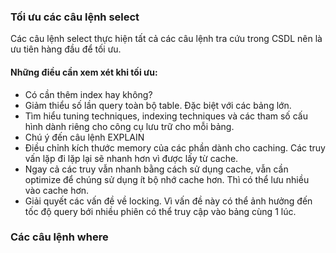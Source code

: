 ### Tối ưu các câu lệnh select
Các câu lệnh select thực hiện tất cả các câu lệnh tra cứu trong CSDL nên là ưu tiên hàng đầu để tối ưu.

#### Những điều cần xem xét khi tối ưu:

- Có cần thêm index hay không?
- Giảm thiểu số lần query toàn bộ table. Đặc biệt với các bảng lớn.
- Tìm hiểu tuning techniques, indexing techniques và các tham số cấu hình dành riêng cho công cụ lưu trữ cho mỗi bảng.
- Chú ý đến câu lệnh EXPLAIN
- Điều chỉnh kích thước memory của các phần dành cho caching. Các truy vấn lặp đi lặp lại sẽ nhanh hơn vì được lấy từ cache.
- Ngay cả các truy vẫn nhanh bằng cách sử dụng cache, vẫn cần optimize để chúng sử dụng ít bộ nhớ cache hơn. Thì có thể lưu nhiều vào cache hơn.
- Giải quyết các vấn đề về locking. Vì vấn đề này có thể ảnh hưởng đến tốc độ query bới nhiều phiên có thể truy cập vào bảng cùng 1 lúc.

### Các câu lệnh where

